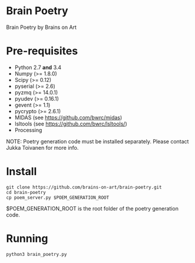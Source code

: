 # Brain Poetry
Brain Poetry by Brains on Art

# Pre-requisites
- Python 2.7 __and__ 3.4
- Numpy (>= 1.8.0)
- Scipy (>= 0.12)
- pyserial (>= 2.6)
- pyzmq (>= 14.0.1)
- pyudev (>= 0.16.1)
- gevent (>= 1.1)
- pycrypto (>= 2.6.1)
- MIDAS (see https://github.com/bwrc/midas)
- lsltools (see https://github.com/bwrc/lsltools/)
- Processing

NOTE: Poetry generation code must be installed separately. Please contact Jukka Toivanen for more info. 

# Install
    git clone https://github.com/brains-on-art/brain-poetry.git
    cd brain-poetry
    cp poem_server.py $POEM_GENERATION_ROOT
$POEM_GENERATION_ROOT is the root folder of the poetry generation code.
  
# Running
    python3 brain_poetry.py
